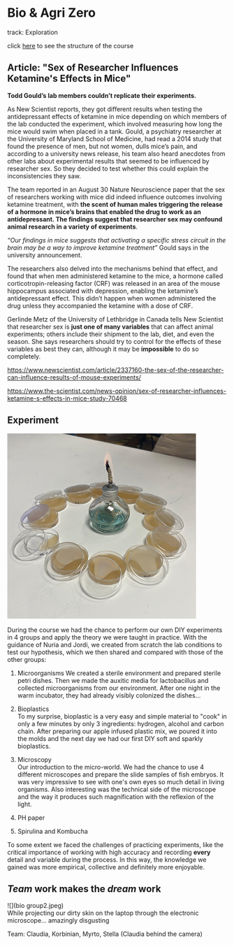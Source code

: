 # Bio & Agri Zero
track: Exploration

click [here](https://fablabbcn.github.io/mdef-docs/academic_year_2022_23/term_1_2022_23/biology_%26_agri_zero_2022_23/) to see the structure of the course  

## Article: "Sex of Researcher Influences Ketamine's Effects in Mice"  

**Todd Gould’s lab members couldn’t replicate their experiments.**    

As New Scientist reports, they got different results when testing the antidepressant effects of ketamine in mice depending on which members of the lab conducted the experiment, which involved measuring how long the mice would swim when placed in a tank. Gould, a psychiatry researcher at the University of Maryland School of Medicine, had read a 2014 study that found the presence of men, but not women, dulls mice’s pain, and according to a university news release, his team also heard anecdotes from other labs about experimental results that seemed to be influenced by researcher sex. So they decided to test whether this could explain the inconsistencies they saw.  

The team reported in an August 30 Nature Neuroscience paper that the sex of researchers working with mice did indeed influence outcomes involving ketamine treatment, with **the scent of human males triggering the release of a hormone in mice’s brains that enabled the drug to work as an antidepressant. The findings suggest that researcher sex may confound animal research in a variety of experiments**.

*“Our findings in mice suggests that activating a specific stress circuit in the brain may be a way to improve ketamine treatment”*  Gould says in the university announcement.

The researchers also delved into the mechanisms behind that effect, and found that when men administered ketamine to the mice, a hormone called corticotropin-releasing factor (CRF) was released in an area of the mouse hippocampus associated with depression, enabling the ketamine’s antidepressant effect. This didn’t happen when women administered the drug unless they accompanied the ketamine with a dose of CRF.

Gerlinde Metz of the University of Lethbridge in Canada tells New Scientist that researcher sex is **just one of many variables** that can affect animal experiments; others include their shipment to the lab, diet, and even the season. She says researchers should try to control for the effects of these variables as best they can, although it may be **impossible** to do so completely.

https://www.newscientist.com/article/2337160-the-sex-of-the-researcher-can-influence-results-of-mouse-experiments/  

https://www.the-scientist.com/news-opinion/sex-of-researcher-influences-ketamine-s-effects-in-mice-study-70468


## Experiment  
![](samples2.JPEG)  

During the course we had the chance to perform our own DIY experiments in 4 groups and apply the theory we were taught in practice. With the guidance of Nuria and Jordi, we created from scratch the lab conditions to test our hypothesis, which we then shared and compared with those of the other groups:

1. Microorganisms
We created a sterile environment and prepared sterile petri dishes. Then we made the auxitic media for lactobacillus and collected microorganisms from our environment. After one night in the warm incubator, they had already visibly colonized the dishes...  

2. Bioplastics  
To my surprise, bioplastic is a very easy and simple material to "cook" in only a few minutes by only 3 ingredients: hydrogen, alcohol and carbon chain. After preparing our apple infused plastic mix, we poured it into the molds and the next day we had our first DIY soft and sparkly bioplastics.  

3. Microscopy  
Our introduction to the micro-world. We had the chance to use 4 different microscopes and prepare the slide samples of fish embryos. It was very impressive to see with one's own eyes so much detail in living organisms. Also interesting was the technical side of the microscope and the way it produces such magnification with the reflexion of the light.  

3. PH paper  

4. Spirulina and Kombucha  

To some extent we faced the challenges of practicing experiments, like the critical importance of working with high accuracy and recording **every** detail and variable during the process. In this way, the knowledge  we gained was more empirical, collective and definitely more enjoyable.  


## *Team* work makes the *dream* work
![](bio group2.jpeg)  
While projecting our dirty skin on the laptop through the electronic microscope...   amazingly disgusting   

Team: Claudia, Korbinian, Myrto, Stella (Claudia behind the camera)

